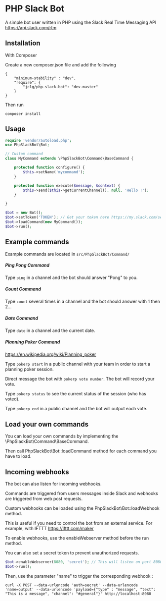# PHP Slack Bot

A simple bot user written in PHP using the Slack Real Time Messaging API https://api.slack.com/rtm

## Installation
With Composer


Create a new composer.json file and add the following

    {
        "minimum-stability" : "dev",
        "require": {
            "jclg/php-slack-bot": "dev-master"
        }
    }

Then run

    composer install

## Usage

```php
require 'vendor/autoload.php';
use PhpSlackBot\Bot;

// Custom command
class MyCommand extends \PhpSlackBot\Command\BaseCommand {

    protected function configure() {
        $this->setName('mycommand');
    }

    protected function execute($message, $context) {
        $this->send($this->getCurrentChannel(), null, 'Hello !');
    }

}

$bot = new Bot();
$bot->setToken('TOKEN'); // Get your token here https://my.slack.com/services/new/bot
$bot->loadCommand(new MyCommand());
$bot->run();
```

## Example commands

Example commands are located in `src/PhpSlackBot/Command/`

##### Ping Pong Command

Type `ping` in a channel and the bot should answer "Pong" to you.

##### Count Command

Type `count` several times in a channel and the bot should answer with 1 then 2...

##### Date Command

Type `date` in a channel and the current date.

##### Planning Poker Command

https://en.wikipedia.org/wiki/Planning_poker

Type `pokerp start` in a public channel with your team in order to start a planning poker session.

Direct message the bot with `pokerp vote number`. The bot will record your vote.

Type `pokerp status` to see the current status of the session (who has voted).

Type `pokerp end` in a public channel and the bot will output each vote.

## Load your own commands

You can load your own commands by implementing the \PhpSlackBot\Command\BaseCommand.

Then call PhpSlackBot\Bot::loadCommand method for each command you have to load.


## Incoming webhooks

The bot can also listen for incoming webhooks.

Commands are triggered from users messages inside Slack and webhooks are triggered from web post requests.

Custom webhooks can be loaded using the PhpSlackBot\Bot::loadWebhook method.

This is useful if you need to control the bot from an external service. For example, with IFTTT https://ifttt.com/maker

To enable webhooks, use the enableWebserver method before the run method.

You can also set a secret token to prevent unauthorized requests.


```php
$bot->enableWebserver(8080, 'secret'); // This will listen on port 8080
$bot->run();
```

Then, use the parameter "name" to trigger the corresponding webhook :

```
curl -X POST --data-urlencode 'auth=secret' --data-urlencode 'name=output' --data-urlencode 'payload={"type" : "message", "text": "This is a message", "channel": "#general"}' http://localhost:8080
```
